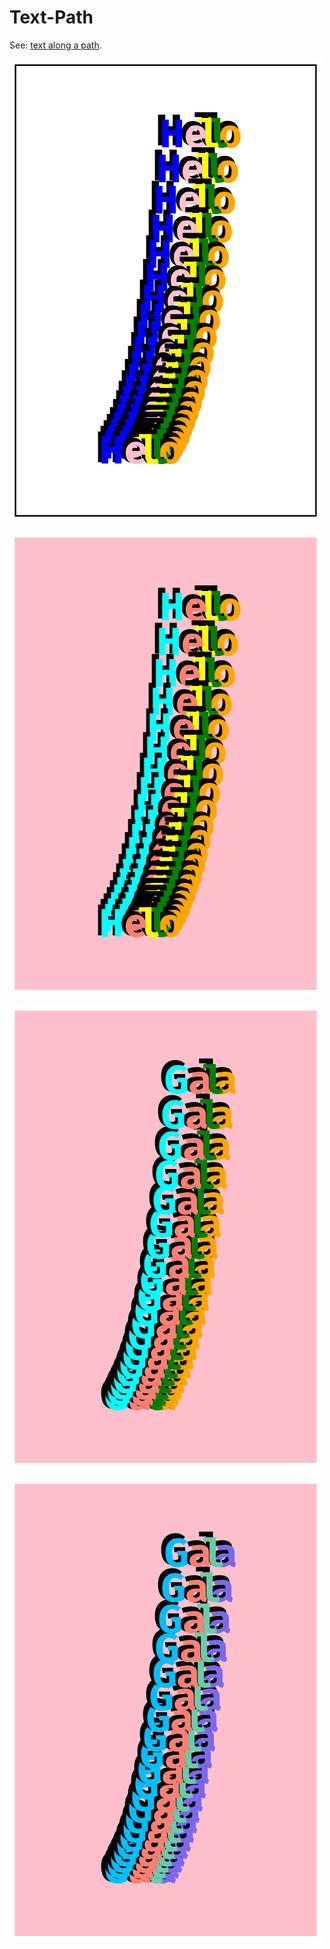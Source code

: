 # Text-Path

See: [text along a path](https://github.com/silky/fashion/issues/108).

![](images/a.png)

![](images/b.png)

![](images/c.png)

![](images/d.png)


